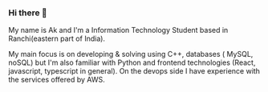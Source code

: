 ### Hi there 👋

My name is Ak and I'm a Information Technology Student based in Ranchi(eastern part of India).

My main focus is on developing & solving using C++, databases ( MySQL, noSQL) but I'm also familiar with Python and frontend technologies (React, javascript, typescript in general). On the devops side I have experience with the services offered by AWS.


<!--
**GITAK007/GITAK007** is a ✨ _special_ ✨ repository because its `README.md` (this file) appears on your GitHub profile.

Here are some ideas to get you started:

- 🔭 I’m currently working on ...
- 🌱 I’m currently learning ...
- 👯 I’m looking to collaborate on ...
- 🤔 I’m looking for help with ...
- 💬 Ask me about ...
- 📫 How to reach me: ...
- 😄 Pronouns: ...
- ⚡ Fun fact: ...
-->
